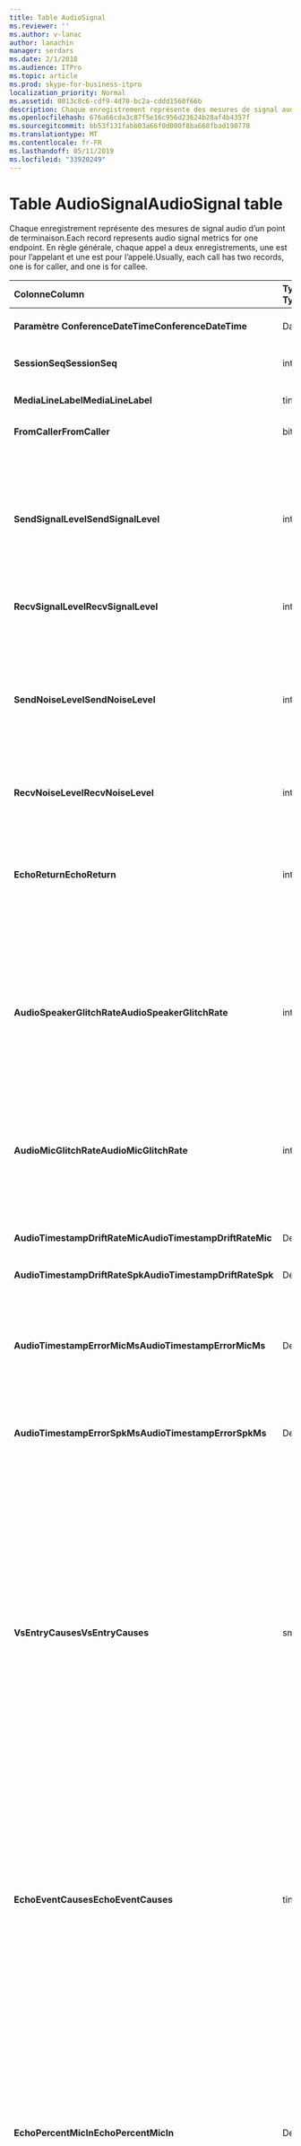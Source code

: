 ```yaml
---
title: Table AudioSignal
ms.reviewer: ''
ms.author: v-lanac
author: lanachin
manager: serdars
ms.date: 2/1/2018
ms.audience: ITPro
ms.topic: article
ms.prod: skype-for-business-itpro
localization_priority: Normal
ms.assetid: 0013c8c6-cdf9-4d70-bc2a-cddd1560f66b
description: Chaque enregistrement représente des mesures de signal audio d’un point de terminaison. En règle générale, chaque appel a deux enregistrements, une est pour l’appelant et une est pour l’appelé.
ms.openlocfilehash: 676a66cda3c87f5e16c956d23624b28af4b4357f
ms.sourcegitcommit: bb53f131fabb03a66f0d000f8ba668fbad190778
ms.translationtype: MT
ms.contentlocale: fr-FR
ms.lasthandoff: 05/11/2019
ms.locfileid: "33920249"
---
```

# <a name="audiosignal-table"></a><span data-ttu-id="8c696-104">Table AudioSignal</span><span class="sxs-lookup"><span data-stu-id="8c696-104">AudioSignal table</span></span>
 
<span data-ttu-id="8c696-105">Chaque enregistrement représente des mesures de signal audio d’un point de terminaison.</span><span class="sxs-lookup"><span data-stu-id="8c696-105">Each record represents audio signal metrics for one endpoint.</span></span> <span data-ttu-id="8c696-106">En règle générale, chaque appel a deux enregistrements, une est pour l’appelant et une est pour l’appelé.</span><span class="sxs-lookup"><span data-stu-id="8c696-106">Usually, each call has two records, one is for caller, and one is for callee.</span></span> 
  
|<span data-ttu-id="8c696-107">**Colonne**</span><span class="sxs-lookup"><span data-stu-id="8c696-107">**Column**</span></span>|<span data-ttu-id="8c696-108">**Type de données**</span><span class="sxs-lookup"><span data-stu-id="8c696-108">**Data Type**</span></span>|<span data-ttu-id="8c696-109">**Clé/Index**</span><span class="sxs-lookup"><span data-stu-id="8c696-109">**Key/Index**</span></span>|<span data-ttu-id="8c696-110">**Détails**</span><span class="sxs-lookup"><span data-stu-id="8c696-110">**Details**</span></span>|
|:-----|:-----|:-----|:-----|
|<span data-ttu-id="8c696-111">**Paramètre ConferenceDateTime**</span><span class="sxs-lookup"><span data-stu-id="8c696-111">**ConferenceDateTime**</span></span> <br/> |<span data-ttu-id="8c696-112">DateHeure</span><span class="sxs-lookup"><span data-stu-id="8c696-112">datetime</span></span>  <br/> |<span data-ttu-id="8c696-113">Principal</span><span class="sxs-lookup"><span data-stu-id="8c696-113">Primary</span></span>  <br/> |<span data-ttu-id="8c696-114">Référencé depuis la [MediaLine table](medialine-0.md).</span><span class="sxs-lookup"><span data-stu-id="8c696-114">Referenced from the [MediaLine table](medialine-0.md).</span></span>  <br/> |
|<span data-ttu-id="8c696-115">**SessionSeq**</span><span class="sxs-lookup"><span data-stu-id="8c696-115">**SessionSeq**</span></span> <br/> |<span data-ttu-id="8c696-116">int</span><span class="sxs-lookup"><span data-stu-id="8c696-116">int</span></span>  <br/> |<span data-ttu-id="8c696-117">Principal</span><span class="sxs-lookup"><span data-stu-id="8c696-117">Primary</span></span>  <br/> |<span data-ttu-id="8c696-118">Référencé depuis la [MediaLine table](medialine-0.md).</span><span class="sxs-lookup"><span data-stu-id="8c696-118">Referenced from the [MediaLine table](medialine-0.md).</span></span>  <br/> |
|<span data-ttu-id="8c696-119">**MediaLineLabel**</span><span class="sxs-lookup"><span data-stu-id="8c696-119">**MediaLineLabel**</span></span> <br/> |<span data-ttu-id="8c696-120">tinyint</span><span class="sxs-lookup"><span data-stu-id="8c696-120">tinyint</span></span>  <br/> |<span data-ttu-id="8c696-121">Principal</span><span class="sxs-lookup"><span data-stu-id="8c696-121">Primary</span></span>  <br/> |<span data-ttu-id="8c696-122">Référencé depuis la [MediaLine table](medialine-0.md).</span><span class="sxs-lookup"><span data-stu-id="8c696-122">Referenced from the [MediaLine table](medialine-0.md).</span></span>  <br/> |
|<span data-ttu-id="8c696-123">**FromCaller**</span><span class="sxs-lookup"><span data-stu-id="8c696-123">**FromCaller**</span></span> <br/> |<span data-ttu-id="8c696-124">bit</span><span class="sxs-lookup"><span data-stu-id="8c696-124">bit</span></span>  <br/> |<span data-ttu-id="8c696-125">Principal</span><span class="sxs-lookup"><span data-stu-id="8c696-125">Primary</span></span>  <br/> |<span data-ttu-id="8c696-126">0 : données de l’appelé</span><span class="sxs-lookup"><span data-stu-id="8c696-126">0: Callee's data</span></span>  <br/> <span data-ttu-id="8c696-127">1 : données de l’appelant</span><span class="sxs-lookup"><span data-stu-id="8c696-127">1: Caller's data</span></span>  <br/> |
|<span data-ttu-id="8c696-128">**SendSignalLevel**</span><span class="sxs-lookup"><span data-stu-id="8c696-128">**SendSignalLevel**</span></span> <br/> |<span data-ttu-id="8c696-129">int</span><span class="sxs-lookup"><span data-stu-id="8c696-129">int</span></span>  <br/> | <br/> |<span data-ttu-id="8c696-130">Représente le niveau du signal audio analogique consécutives à prendre le contrôle.</span><span class="sxs-lookup"><span data-stu-id="8c696-130">Represents the Post-Analog Gain Control audio signal level.</span></span> <span data-ttu-id="8c696-131">L’unité de cette mesure est dBmo.</span><span class="sxs-lookup"><span data-stu-id="8c696-131">The unit for this metric is dBmo.</span></span> <span data-ttu-id="8c696-132">Pour une qualité acceptable, il doit être au moins 30 dBmo.</span><span class="sxs-lookup"><span data-stu-id="8c696-132">For acceptable quality, it should be at least 30 dBmo.</span></span> <span data-ttu-id="8c696-133">Cette mesure n’est pas signalée par A / V Conferencing Server ou l’adresse IP des téléphones.</span><span class="sxs-lookup"><span data-stu-id="8c696-133">This metric is not reported by the A/V Conferencing Server or IP phones.</span></span>  <br/> |
|<span data-ttu-id="8c696-134">**RecvSignalLevel**</span><span class="sxs-lookup"><span data-stu-id="8c696-134">**RecvSignalLevel**</span></span> <br/> |<span data-ttu-id="8c696-135">int</span><span class="sxs-lookup"><span data-stu-id="8c696-135">int</span></span>  <br/> | <br/> |<span data-ttu-id="8c696-136">Consultez SendSignalLevel.</span><span class="sxs-lookup"><span data-stu-id="8c696-136">See SendSignalLevel.</span></span>  <br/> |
|<span data-ttu-id="8c696-137">**SendNoiseLevel**</span><span class="sxs-lookup"><span data-stu-id="8c696-137">**SendNoiseLevel**</span></span> <br/> |<span data-ttu-id="8c696-138">int</span><span class="sxs-lookup"><span data-stu-id="8c696-138">int</span></span>  <br/> | <br/> |<span data-ttu-id="8c696-139">Représente le niveau de bruit audio analogique consécutives à prendre le contrôle.</span><span class="sxs-lookup"><span data-stu-id="8c696-139">Represents the Post-Analog Gain Control audio noise level.</span></span> <span data-ttu-id="8c696-140">L’unité de cette mesure est dBmo.</span><span class="sxs-lookup"><span data-stu-id="8c696-140">The unit for this metric is dBmo.</span></span> <span data-ttu-id="8c696-141">Pour une qualité acceptable, il doit être inférieure à 35 dBmo.</span><span class="sxs-lookup"><span data-stu-id="8c696-141">For acceptable quality, it should be less than 35 dBmo.</span></span> <span data-ttu-id="8c696-142">Cette mesure n’est pas signalée par A / V Conferencing Server ou l’adresse IP des téléphones.</span><span class="sxs-lookup"><span data-stu-id="8c696-142">This metric is not reported by the A/V Conferencing Server or IP phones.</span></span>  <br/> |
|<span data-ttu-id="8c696-143">**RecvNoiseLevel**</span><span class="sxs-lookup"><span data-stu-id="8c696-143">**RecvNoiseLevel**</span></span> <br/> |<span data-ttu-id="8c696-144">int</span><span class="sxs-lookup"><span data-stu-id="8c696-144">int</span></span>  <br/> | <br/> |<span data-ttu-id="8c696-145">Consultez SendNoiseLevel.</span><span class="sxs-lookup"><span data-stu-id="8c696-145">See SendNoiseLevel.</span></span>  <br/> |
|<span data-ttu-id="8c696-146">**EchoReturn**</span><span class="sxs-lookup"><span data-stu-id="8c696-146">**EchoReturn**</span></span> <br/> |<span data-ttu-id="8c696-147">int</span><span class="sxs-lookup"><span data-stu-id="8c696-147">int</span></span>  <br/> | <br/> |<span data-ttu-id="8c696-148">Mesure de l’amélioration de perte de renvoyer l’écho.</span><span class="sxs-lookup"><span data-stu-id="8c696-148">Echo Return Loss Enhancement metric.</span></span> <span data-ttu-id="8c696-149">L’unité de cette mesure est la base de données.</span><span class="sxs-lookup"><span data-stu-id="8c696-149">The unit for this metric is dB.</span></span> <span data-ttu-id="8c696-150">Les valeurs inférieures représentent moins l’écho.</span><span class="sxs-lookup"><span data-stu-id="8c696-150">Lower values represent less echo.</span></span> <span data-ttu-id="8c696-151">Cette mesure n’est pas signalée par A / V Conferencing Server ou l’adresse IP des téléphones.</span><span class="sxs-lookup"><span data-stu-id="8c696-151">This metric is not reported by the A/V Conferencing Server or IP phones.</span></span>  <br/> |
|<span data-ttu-id="8c696-152">**AudioSpeakerGlitchRate**</span><span class="sxs-lookup"><span data-stu-id="8c696-152">**AudioSpeakerGlitchRate**</span></span> <br/> |<span data-ttu-id="8c696-153">int</span><span class="sxs-lookup"><span data-stu-id="8c696-153">int</span></span>  <br/> | <br/> |<span data-ttu-id="8c696-154">Problèmes moyens par cinq minutes pour le rendu des haut-parleurs.</span><span class="sxs-lookup"><span data-stu-id="8c696-154">Average glitches per five minutes for the loudspeaker rendering.</span></span> <span data-ttu-id="8c696-155">Pour une bonne qualité, il doit s’agir de moins d’une par cinq minutes.</span><span class="sxs-lookup"><span data-stu-id="8c696-155">For good quality, this should be less than one per five minutes.</span></span> <span data-ttu-id="8c696-156">Ne pas signalés par A / V Conferencing Servers, les serveurs de médiation ou adresse IP des téléphones.</span><span class="sxs-lookup"><span data-stu-id="8c696-156">Not reported by A/V Conferencing Servers, Mediation Servers, or IP phones.</span></span>  <br/> |
|<span data-ttu-id="8c696-157">**AudioMicGlitchRate**</span><span class="sxs-lookup"><span data-stu-id="8c696-157">**AudioMicGlitchRate**</span></span> <br/> |<span data-ttu-id="8c696-158">int</span><span class="sxs-lookup"><span data-stu-id="8c696-158">int</span></span>  <br/> | <br/> |<span data-ttu-id="8c696-159">Problèmes moyens par cinq minutes pour la capture du microphone.</span><span class="sxs-lookup"><span data-stu-id="8c696-159">Average glitches per five minutes for the microphone capture.</span></span> <span data-ttu-id="8c696-160">Pour une bonne qualité ce doit être inférieure à 1 par cinq minutes.</span><span class="sxs-lookup"><span data-stu-id="8c696-160">For good quality this should be less than one per five minutes.</span></span> <span data-ttu-id="8c696-161">Ne pas signalés par A / V Conferencing Servers, les serveurs de médiation ou adresse IP des téléphones.</span><span class="sxs-lookup"><span data-stu-id="8c696-161">Not reported by A/V Conferencing Servers, Mediation Servers, or IP phones.</span></span>  <br/> |
|<span data-ttu-id="8c696-162">**AudioTimestampDriftRateMic**</span><span class="sxs-lookup"><span data-stu-id="8c696-162">**AudioTimestampDriftRateMic**</span></span> <br/> |<span data-ttu-id="8c696-163">Decimal(9,2)</span><span class="sxs-lookup"><span data-stu-id="8c696-163">decimal(9,2)</span></span>  <br/> | <br/> |<span data-ttu-id="8c696-164">Microphone débit horloge, par rapport à l’horloge de l’UC.</span><span class="sxs-lookup"><span data-stu-id="8c696-164">Microphone device clock drift rate, relative to CPU clock.</span></span>  <br/> |
|<span data-ttu-id="8c696-165">**AudioTimestampDriftRateSpk**</span><span class="sxs-lookup"><span data-stu-id="8c696-165">**AudioTimestampDriftRateSpk**</span></span> <br/> |<span data-ttu-id="8c696-166">Decimal(9,2)</span><span class="sxs-lookup"><span data-stu-id="8c696-166">decimal(9,2)</span></span>  <br/> | <br/> |<span data-ttu-id="8c696-167">Haut-parleur débit horloge, par rapport à l’horloge de l’UC.</span><span class="sxs-lookup"><span data-stu-id="8c696-167">Speaker device clock drift rate, relative to CPU clock.</span></span>  <br/> |
|<span data-ttu-id="8c696-168">**AudioTimestampErrorMicMs**</span><span class="sxs-lookup"><span data-stu-id="8c696-168">**AudioTimestampErrorMicMs**</span></span> <br/> |<span data-ttu-id="8c696-169">Decimal(9,2)</span><span class="sxs-lookup"><span data-stu-id="8c696-169">decimal(9,2)</span></span>  <br/> | <br/> |<span data-ttu-id="8c696-170">Haut-parleur débit horloge, par rapport à l’horloge de l’UC.</span><span class="sxs-lookup"><span data-stu-id="8c696-170">Speaker device clock drift rate, relative to CPU clock.</span></span>  <br/> <span data-ttu-id="8c696-171">Moyenne de microphone capture flux erreur d’horodatage, en millisecondes, dans les 20 dernières secondes de l’appel.</span><span class="sxs-lookup"><span data-stu-id="8c696-171">Average microphone capture stream time stamp error, in milliseconds, in the last 20 seconds of the call.</span></span>  <br/> |
|<span data-ttu-id="8c696-172">**AudioTimestampErrorSpkMs**</span><span class="sxs-lookup"><span data-stu-id="8c696-172">**AudioTimestampErrorSpkMs**</span></span> <br/> |<span data-ttu-id="8c696-173">Decimal(9,2)</span><span class="sxs-lookup"><span data-stu-id="8c696-173">decimal(9,2)</span></span>  <br/> | <br/> |<span data-ttu-id="8c696-174">Haut-parleur moyenne rendu flux erreur d’horodatage, en millisecondes, dans les 20 dernières secondes de l’appel.</span><span class="sxs-lookup"><span data-stu-id="8c696-174">Average speaker render stream time stamp error, in milliseconds, in the last 20 seconds of the call.</span></span>  <br/> |
|<span data-ttu-id="8c696-175">**VsEntryCauses**</span><span class="sxs-lookup"><span data-stu-id="8c696-175">**VsEntryCauses**</span></span> <br/> |<span data-ttu-id="8c696-176">smallint</span><span class="sxs-lookup"><span data-stu-id="8c696-176">smallint</span></span>  <br/> | <br/> |<span data-ttu-id="8c696-177">Basculement vocal est un mode semi-duplex avec possibilité de réduction des interruptions.</span><span class="sxs-lookup"><span data-stu-id="8c696-177">Voice switch is a half-duplex mode with reduced interruption ability.</span></span> <span data-ttu-id="8c696-178">Causes d’entrée de commutateur vocale :</span><span class="sxs-lookup"><span data-stu-id="8c696-178">Causes of voice switch entry:</span></span>  <br/> <span data-ttu-id="8c696-179">ENTER_VS_BADTS 0 X 01</span><span class="sxs-lookup"><span data-stu-id="8c696-179">ENTER_VS_BADTS 0x01</span></span>  <br/> <span data-ttu-id="8c696-180">ENTER_VS_ECHO 0 X 02</span><span class="sxs-lookup"><span data-stu-id="8c696-180">ENTER_VS_ECHO 0x02</span></span>  <br/> <span data-ttu-id="8c696-181">ENTER_VS_FORCEORCONVERGENCE 0 X 04</span><span class="sxs-lookup"><span data-stu-id="8c696-181">ENTER_VS_FORCEORCONVERGENCE 0x04</span></span>  <br/> <span data-ttu-id="8c696-182">ENTER_VS_DNLP 0 X 08</span><span class="sxs-lookup"><span data-stu-id="8c696-182">ENTER_VS_DNLP 0x08</span></span>  <br/> <span data-ttu-id="8c696-183">La cause peut être une combinaison de ces causes individuelles.</span><span class="sxs-lookup"><span data-stu-id="8c696-183">The cause can be a combination of those individual causes.</span></span> <span data-ttu-id="8c696-184">ENTER_VS_FORCEORCONVERGENCE ne peut être activé par une clé de Registre à des fins de test.</span><span class="sxs-lookup"><span data-stu-id="8c696-184">ENTER_VS_FORCEORCONVERGENCE can only be enabled by regkey for test purpose.</span></span>  <br/> <span data-ttu-id="8c696-185">Type de données pour cette colonne a été modifié dans Microsoft Lync Server 2013.</span><span class="sxs-lookup"><span data-stu-id="8c696-185">The data type for this column was changed in Microsoft Lync Server 2013.</span></span>  <br/> |
|<span data-ttu-id="8c696-186">**EchoEventCauses**</span><span class="sxs-lookup"><span data-stu-id="8c696-186">**EchoEventCauses**</span></span> <br/> |<span data-ttu-id="8c696-187">tinyint</span><span class="sxs-lookup"><span data-stu-id="8c696-187">tinyint</span></span>  <br/> | <br/> |<span data-ttu-id="8c696-188">Causes d’un événement d’écho :</span><span class="sxs-lookup"><span data-stu-id="8c696-188">Causes of an echo event:</span></span>  <br/> <span data-ttu-id="8c696-189">ECHO_EVENT_BAD_TIMESTAMP 0 X 01</span><span class="sxs-lookup"><span data-stu-id="8c696-189">ECHO_EVENT_BAD_TIMESTAMP 0x01</span></span>  <br/> <span data-ttu-id="8c696-190">ECHO_EVENT_POSTAEC_ECHO 0 X 02</span><span class="sxs-lookup"><span data-stu-id="8c696-190">ECHO_EVENT_POSTAEC_ECHO 0x02</span></span>  <br/> <span data-ttu-id="8c696-191">ECHO_EVENT_ANLP 0 X 04</span><span class="sxs-lookup"><span data-stu-id="8c696-191">ECHO_EVENT_ANLP 0x04</span></span>  <br/> <span data-ttu-id="8c696-192">ECHO_EVENT_DNLP 0 X 08</span><span class="sxs-lookup"><span data-stu-id="8c696-192">ECHO_EVENT_DNLP 0x08</span></span>  <br/> <span data-ttu-id="8c696-193">ECHO_EVENT_MIC_CLIPPING 0 X 10</span><span class="sxs-lookup"><span data-stu-id="8c696-193">ECHO_EVENT_MIC_CLIPPING 0x10</span></span>  <br/> <span data-ttu-id="8c696-194">ECHO_EVENT_BAD_STATE 0 X 20</span><span class="sxs-lookup"><span data-stu-id="8c696-194">ECHO_EVENT_BAD_STATE 0x20</span></span>  <br/> <span data-ttu-id="8c696-195">La cause peut être une combinaison de ces causes individuelles.</span><span class="sxs-lookup"><span data-stu-id="8c696-195">The cause can be a combination of those individual causes.</span></span>  <br/> |
|<span data-ttu-id="8c696-196">**EchoPercentMicIn**</span><span class="sxs-lookup"><span data-stu-id="8c696-196">**EchoPercentMicIn**</span></span> <br/> |<span data-ttu-id="8c696-197">Decimal(5,2)</span><span class="sxs-lookup"><span data-stu-id="8c696-197">decimal(5,2)</span></span>  <br/> | <br/> |<span data-ttu-id="8c696-p110">Temps en pourcentage lors de la détection d’un écho dans le flux de capture du microphone. En règle générale, des valeurs faibles s’affichent pour les casques ou les combinés et des valeurs élevées pour les téléphones mains libres ou les haut-parleurs autonomes. Pour les appareils qui prennent en charge la suppression d’écho intégrée, des valeurs élevées indiquent une fuite d’écho. Pour les autres appareils, cette mesure ne doit pas être utilisée pour évaluer la qualité de l’appareil.</span><span class="sxs-lookup"><span data-stu-id="8c696-p110">Percentage of time when echo was detected in the microphone capture stream. Typically, values are low for headsets or handsets, and higher for speaker phones or stand-alone speakers. For devices that support on-board acoustic echo cancellation, high values indicate echo leak. For other devices, this metric should not be used to evaluate device quality.</span></span>  <br/> |
|<span data-ttu-id="8c696-202">**EchoPercentSend**</span><span class="sxs-lookup"><span data-stu-id="8c696-202">**EchoPercentSend**</span></span> <br/> |<span data-ttu-id="8c696-203">Decimal(5,2)</span><span class="sxs-lookup"><span data-stu-id="8c696-203">decimal(5,2)</span></span>  <br/> ||<span data-ttu-id="8c696-204">Pourcentage de temps lorsque l’écho est détecté dans les flux envoyé.</span><span class="sxs-lookup"><span data-stu-id="8c696-204">Percentage of time when echo is detected in sent stream.</span></span> <span data-ttu-id="8c696-205">Pourcentage d’écho haute dans envoient des flux une indication de fuite d’écho.</span><span class="sxs-lookup"><span data-stu-id="8c696-205">High echo percentage in send streams an indication of echo leak.</span></span>  <br/> |
|<span data-ttu-id="8c696-206">**RxAGCSignalLevel**</span><span class="sxs-lookup"><span data-stu-id="8c696-206">**RxAGCSignalLevel**</span></span> <br/> |<span data-ttu-id="8c696-207">int</span><span class="sxs-lookup"><span data-stu-id="8c696-207">int</span></span>  <br/> | <br/> |<span data-ttu-id="8c696-208">Niveau du signal sur le serveur de médiation provenant de la passerelle ; Cela s’applique uniquement au serveur de médiation.</span><span class="sxs-lookup"><span data-stu-id="8c696-208">Received signal level on the Mediation Server from the Gateway; this applies only to the Mediation Server.</span></span> <span data-ttu-id="8c696-209">L’unité de cette mesure est dBoV.</span><span class="sxs-lookup"><span data-stu-id="8c696-209">The unit of this metric is dBoV.</span></span> <span data-ttu-id="8c696-210">Pour une bonne qualité, la plage acceptable doit être [30 à -18] dBoV.</span><span class="sxs-lookup"><span data-stu-id="8c696-210">For good quality, the acceptable range should be [-30 to -18] dBoV.</span></span>  <br/> |
|<span data-ttu-id="8c696-211">**RxAGCNoiseLevel**</span><span class="sxs-lookup"><span data-stu-id="8c696-211">**RxAGCNoiseLevel**</span></span> <br/> |<span data-ttu-id="8c696-212">int</span><span class="sxs-lookup"><span data-stu-id="8c696-212">int</span></span>  <br/> | <br/> |<span data-ttu-id="8c696-213">Niveau du signal reçu sur le serveur de médiation à partir de la passerelle.</span><span class="sxs-lookup"><span data-stu-id="8c696-213">Received signal level on the Mediation Server from the Gateway.</span></span> <span data-ttu-id="8c696-214">Cela s’applique uniquement au serveur de médiation.</span><span class="sxs-lookup"><span data-stu-id="8c696-214">This applies only to the Mediation Server.</span></span> <span data-ttu-id="8c696-215">L’unité de cette mesure est dBoV.</span><span class="sxs-lookup"><span data-stu-id="8c696-215">The unit of this metric is dBoV.</span></span> <span data-ttu-id="8c696-216">Pour une bonne qualité, la plage acceptable doit être inférieure à-50 dBoV.</span><span class="sxs-lookup"><span data-stu-id="8c696-216">For good quality, the acceptable range should be less than -50 dBoV.</span></span>  <br/> |
|<span data-ttu-id="8c696-217">**RxAvgAGCGain**</span><span class="sxs-lookup"><span data-stu-id="8c696-217">**RxAvgAGCGain**</span></span> <br/> |<span data-ttu-id="8c696-218">int</span><span class="sxs-lookup"><span data-stu-id="8c696-218">int</span></span>  <br/> | <br/> |<span data-ttu-id="8c696-219">Réglage du côté serveur de médiation puissance automatique.</span><span class="sxs-lookup"><span data-stu-id="8c696-219">Automatic gain control (AGC) on the Mediation Server side.</span></span>  <br/> |
|<span data-ttu-id="8c696-220">**InitialSignalLevelRMS**</span><span class="sxs-lookup"><span data-stu-id="8c696-220">**InitialSignalLevelRMS**</span></span> <br/> |<span data-ttu-id="8c696-221">float</span><span class="sxs-lookup"><span data-stu-id="8c696-221">float</span></span>  <br/> | <br/> |<span data-ttu-id="8c696-222">Moyenne quadratique (RMS) de signal de jusqu'à 30 premières secondes de l’appel.</span><span class="sxs-lookup"><span data-stu-id="8c696-222">The root mean square (RMS) of the incoming signal of up to the first 30 seconds of the call.</span></span>  <br/> |
|<span data-ttu-id="8c696-223">**RecvSignalLevelCh1**</span><span class="sxs-lookup"><span data-stu-id="8c696-223">**RecvSignalLevelCh1**</span></span> <br/> |<span data-ttu-id="8c696-224">int</span><span class="sxs-lookup"><span data-stu-id="8c696-224">int</span></span>  <br/> ||<span data-ttu-id="8c696-225">Niveau du signal reçu sur le canal 1.</span><span class="sxs-lookup"><span data-stu-id="8c696-225">Signal level as received on channel 1.</span></span>  <br/> <span data-ttu-id="8c696-226">Cette colonne est une nouveauté dans Microsoft Lync Server 2013.</span><span class="sxs-lookup"><span data-stu-id="8c696-226">This column was introduced in Microsoft Lync Server 2013.</span></span>  <br/> |
|<span data-ttu-id="8c696-227">**RecvSignalLevelCh2**</span><span class="sxs-lookup"><span data-stu-id="8c696-227">**RecvSignalLevelCh2**</span></span> <br/> |<span data-ttu-id="8c696-228">int</span><span class="sxs-lookup"><span data-stu-id="8c696-228">int</span></span>  <br/> ||<span data-ttu-id="8c696-229">Niveau du signal reçu sur le canal 2.</span><span class="sxs-lookup"><span data-stu-id="8c696-229">Signal level as received on channel 2.</span></span>  <br/> <span data-ttu-id="8c696-230">Cette colonne est une nouveauté dans Microsoft Lync Server 2013.</span><span class="sxs-lookup"><span data-stu-id="8c696-230">This column was introduced in Microsoft Lync Server 2013.</span></span>  <br/> |
|<span data-ttu-id="8c696-231">**RecvNoiseLevelCh1**</span><span class="sxs-lookup"><span data-stu-id="8c696-231">**RecvNoiseLevelCh1**</span></span> <br/> |<span data-ttu-id="8c696-232">int</span><span class="sxs-lookup"><span data-stu-id="8c696-232">int</span></span>  <br/> ||<span data-ttu-id="8c696-233">Niveau sonore reçu sur le canal 1.</span><span class="sxs-lookup"><span data-stu-id="8c696-233">Noise level as received on channel 1.</span></span>  <br/> <span data-ttu-id="8c696-234">Cette colonne est une nouveauté dans Microsoft Lync Server 2013.</span><span class="sxs-lookup"><span data-stu-id="8c696-234">This column was introduced in Microsoft Lync Server 2013.</span></span>  <br/> |
|<span data-ttu-id="8c696-235">**RecvNoiseLevelCh2**</span><span class="sxs-lookup"><span data-stu-id="8c696-235">**RecvNoiseLevelCh2**</span></span> <br/> |<span data-ttu-id="8c696-236">int</span><span class="sxs-lookup"><span data-stu-id="8c696-236">int</span></span>  <br/> ||<span data-ttu-id="8c696-237">Niveau sonore reçu sur le canal 2.</span><span class="sxs-lookup"><span data-stu-id="8c696-237">Noise level as received on channel 2.</span></span>  <br/> <span data-ttu-id="8c696-238">Cette colonne est une nouveauté dans Microsoft Lync Server 2013.</span><span class="sxs-lookup"><span data-stu-id="8c696-238">This column was introduced in Microsoft Lync Server 2013.</span></span>  <br/> |
|<span data-ttu-id="8c696-239">**SendSignalLevelCh1**</span><span class="sxs-lookup"><span data-stu-id="8c696-239">**SendSignalLevelCh1**</span></span> <br/> |<span data-ttu-id="8c696-240">int</span><span class="sxs-lookup"><span data-stu-id="8c696-240">int</span></span>  <br/> ||<span data-ttu-id="8c696-241">Niveau du signal envoyé sur le canal 1.</span><span class="sxs-lookup"><span data-stu-id="8c696-241">Signal level as sent on channel 1.</span></span>  <br/> <span data-ttu-id="8c696-242">Cette colonne est une nouveauté dans Microsoft Lync Server 2013.</span><span class="sxs-lookup"><span data-stu-id="8c696-242">This column was introduced in Microsoft Lync Server 2013.</span></span>  <br/> |
|<span data-ttu-id="8c696-243">**SendSignalLevelCh2**</span><span class="sxs-lookup"><span data-stu-id="8c696-243">**SendSignalLevelCh2**</span></span> <br/> |<span data-ttu-id="8c696-244">int</span><span class="sxs-lookup"><span data-stu-id="8c696-244">int</span></span>  <br/> ||<span data-ttu-id="8c696-245">Niveau du signal envoyé sur le canal 2.</span><span class="sxs-lookup"><span data-stu-id="8c696-245">Signal level as sent on channel 2.</span></span>  <br/> <span data-ttu-id="8c696-246">Cette colonne est une nouveauté dans Microsoft Lync Server 2013.</span><span class="sxs-lookup"><span data-stu-id="8c696-246">This column was introduced in Microsoft Lync Server 2013.</span></span>  <br/> |
|<span data-ttu-id="8c696-247">**SendNoiseLevelCh1**</span><span class="sxs-lookup"><span data-stu-id="8c696-247">**SendNoiseLevelCh1**</span></span> <br/> |<span data-ttu-id="8c696-248">int</span><span class="sxs-lookup"><span data-stu-id="8c696-248">int</span></span>  <br/> ||<span data-ttu-id="8c696-249">Niveau sonore envoyé sur le canal 1.</span><span class="sxs-lookup"><span data-stu-id="8c696-249">Noise level as sent on channel 1.</span></span>  <br/> <span data-ttu-id="8c696-250">Cette colonne est une nouveauté dans Microsoft Lync Server 2013.</span><span class="sxs-lookup"><span data-stu-id="8c696-250">This column was introduced in Microsoft Lync Server 2013.</span></span>  <br/> |
|<span data-ttu-id="8c696-251">**SendNoiseLevelCh2**</span><span class="sxs-lookup"><span data-stu-id="8c696-251">**SendNoiseLevelCh2**</span></span> <br/> |<span data-ttu-id="8c696-252">int</span><span class="sxs-lookup"><span data-stu-id="8c696-252">int</span></span>  <br/> ||<span data-ttu-id="8c696-253">Niveau sonore envoyé sur le canal 2.</span><span class="sxs-lookup"><span data-stu-id="8c696-253">Noise level as sent on channel 2.</span></span>  <br/> <span data-ttu-id="8c696-254">Cette colonne est une nouveauté dans Microsoft Lync Server 2013.</span><span class="sxs-lookup"><span data-stu-id="8c696-254">This column was introduced in Microsoft Lync Server 2013.</span></span>  <br/> |
|<span data-ttu-id="8c696-255">**RenderLoopbackSignalLevel**</span><span class="sxs-lookup"><span data-stu-id="8c696-255">**RenderLoopbackSignalLevel**</span></span> <br/> |<span data-ttu-id="8c696-256">int</span><span class="sxs-lookup"><span data-stu-id="8c696-256">int</span></span>  <br/> ||<span data-ttu-id="8c696-257">Niveau dans dBFS du signal envoyé vers les haut-parleurs pour la lecture.</span><span class="sxs-lookup"><span data-stu-id="8c696-257">Level in dBFS of the signal sent to the loudspeaker for playback.</span></span> <span data-ttu-id="8c696-258">Comptes pour les ajustements de gain apportées à du signal reçu.</span><span class="sxs-lookup"><span data-stu-id="8c696-258">Accounts for any gain adjustments made to the received signal.</span></span> <br/> <span data-ttu-id="8c696-259">Cette colonne est une nouveauté dans Microsoft Lync Server 2013.</span><span class="sxs-lookup"><span data-stu-id="8c696-259">This column was introduced in Microsoft Lync Server 2013.</span></span>  <br/> |   
|<span data-ttu-id="8c696-260">**RenderNoiseLevel**</span><span class="sxs-lookup"><span data-stu-id="8c696-260">**RenderNoiseLevel**</span></span> <br/> |<span data-ttu-id="8c696-261">int</span><span class="sxs-lookup"><span data-stu-id="8c696-261">int</span></span>  <br/> ||<span data-ttu-id="8c696-262">Niveau dans dBFS du contenu bruit du signal envoyé vers les haut-parleurs pour la lecture</span><span class="sxs-lookup"><span data-stu-id="8c696-262">Level in dBFS of the noise content in the signal sent to the loudspeaker for playback</span></span> <br/> |

